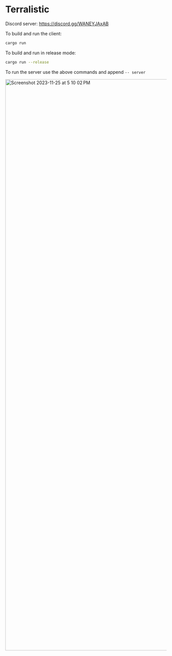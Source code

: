 # Terralistic

Discord server: https://discord.gg/WANEYJAxAB

To build and run the client:

```bash
cargo run
```

To build and run in release mode:

```bash
cargo run --release
```


To run the server use the above commands and append `-- server`

<img width="1782" alt="Screenshot 2023-11-25 at 5 10 02 PM" src="https://github.com/Zorz42/Terralistic/assets/54270248/7b723998-fd24-4daf-9037-fcb8032b6738">
